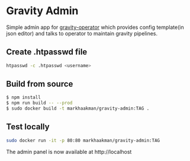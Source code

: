 # Gravity Admin
Simple admin app for [gravity-operator](https://github.com/moiot/gravity-operator) which provides config template(in json editor) and talks to operator to maintain gravity pipelines.

## Create .htpasswd file
```bash
htpasswd -c .htpasswd <username>
```

## Build from source
```bash
$ npm install
$ npm run build -- --prod
$ sudo docker build -t markhaakman/gravity-admin:TAG .
```

## Test locally
```bash
sudo docker run -it -p 80:80 markhaakman/gravity-admin:TAG
```
The admin panel is now available at http://localhost
